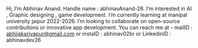 Hi, I’m Abhinav Anand. Handle name : abhinavAnand-26.
I’m interested in AI , Graphic designing , game development.
I’m currently learning at manipal university jaipur 2022-2026.
I’m looking to collaborate on open-source contributions or innovative app development.
You can reach me at - mailID : abhijakariyapur@gmail.com or instaID : abhinav02br or LinkedinID : abhinavdev26 
